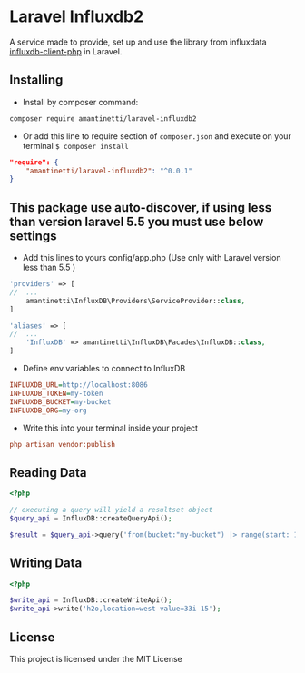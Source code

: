 # Laravel Influxdb2

A service made to provide, set up and use the library from influxdata [influxdb-client-php](https://github.com/influxdata/influxdb-client-php) in Laravel.

## Installing

* Install by composer command:

```sh
composer require amantinetti/laravel-influxdb2
```

* Or add this line to require section of ```composer.json``` and execute on your terminal ```$ composer install```

```json
"require": {
    "amantinetti/laravel-influxdb2": "^0.0.1"
}
```


## This package use auto-discover, if using less than version laravel 5.5 you must use below settings

* Add this lines to yours config/app.php (Use only with Laravel version less than 5.5 )

```php
'providers' => [
//  ...
    amantinetti\InfluxDB\Providers\ServiceProvider::class,
]
```

```php
'aliases' => [
//  ...
    'InfluxDB' => amantinetti\InfluxDB\Facades\InfluxDB::class,
]
```

* Define env variables to connect to InfluxDB

```ini
INFLUXDB_URL=http://localhost:8086
INFLUXDB_TOKEN=my-token
INFLUXDB_BUCKET=my-bucket
INFLUXDB_ORG=my-org
```

* Write this into your terminal inside your project

```ini
php artisan vendor:publish
```

## Reading Data

```php
<?php

// executing a query will yield a resultset object
$query_api = InfluxDB::createQueryApi();

$result = $query_api->query('from(bucket:"my-bucket") |> range(start: 1970-01-01T00:00:00.000000001Z) |> last()');


```

## Writing Data

```php
<?php

$write_api = InfluxDB::createWriteApi();
$write_api->write('h2o,location=west value=33i 15');

```

License
----

This project is licensed under the MIT License
